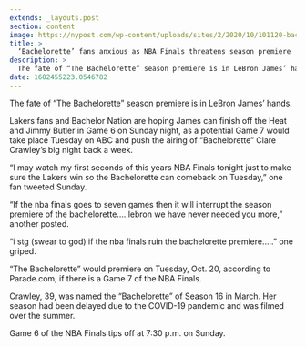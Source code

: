 ```yaml
--- 
extends: _layouts.post 
section: content 
image: https://nypost.com/wp-content/uploads/sites/2/2020/10/101120-bachelorette-main.jpg?quality=90&strip=all&w=1200 
title: > 
  ‘Bachelorette’ fans anxious as NBA Finals threatens season premiere 
description: > 
  The fate of “The Bachelorette” season premiere is in LeBron James’ hands.“If the nba finals goes to seven games then it will interrupt the season premiere of the bachelorette….“i stg (swear to god) if the nba finals ruin the bachelorette premiere…..” one griped.“The Bachelorette” would premiere on Tuesday, Oct. 20, according to Parade.com, if there is a Game 7 of the NBA Finals.Game 6 of the NBA Finals tips off at 7:30 p.m. on Sunday. 
date: 1602455223.0546782 
--- 
```

The fate of “The Bachelorette” season premiere is in LeBron James’ hands.

Lakers fans and Bachelor Nation are hoping James can finish off the Heat and Jimmy Butler in Game 6 on Sunday night, as a potential Game 7 would take place Tuesday on ABC and push the airing of “Bachelorette” Clare Crawley’s big night back a week.

“I may watch my first seconds of this years NBA Finals tonight just to make sure the Lakers win so the Bachelorette can comeback on Tuesday,” one fan tweeted Sunday.

“If the nba finals goes to seven games then it will interrupt the season premiere of the bachelorette…. lebron we have never needed you more,” another posted.

“i stg (swear to god) if the nba finals ruin the bachelorette premiere…..” one griped.

“The Bachelorette” would premiere on Tuesday, Oct. 20, according to Parade.com, if there is a Game 7 of the NBA Finals.

Crawley, 39, was named the “Bachelorette” of Season 16 in March. Her season had been delayed due to the COVID-19 pandemic and was filmed over the summer.

Game 6 of the NBA Finals tips off at 7:30 p.m. on Sunday.
